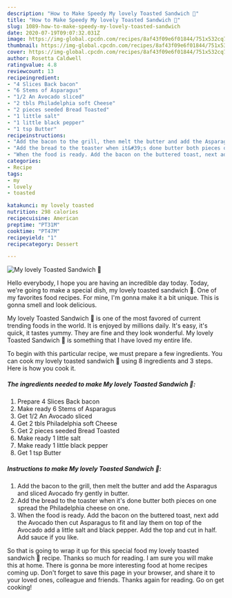 ```yaml
---
description: "How to Make Speedy My lovely Toasted Sandwich 💜"
title: "How to Make Speedy My lovely Toasted Sandwich 💜"
slug: 1089-how-to-make-speedy-my-lovely-toasted-sandwich
date: 2020-07-19T09:07:32.031Z
image: https://img-global.cpcdn.com/recipes/8af43f09e6f01844/751x532cq70/my-lovely-toasted-sandwich-💜-recipe-main-photo.jpg
thumbnail: https://img-global.cpcdn.com/recipes/8af43f09e6f01844/751x532cq70/my-lovely-toasted-sandwich-💜-recipe-main-photo.jpg
cover: https://img-global.cpcdn.com/recipes/8af43f09e6f01844/751x532cq70/my-lovely-toasted-sandwich-💜-recipe-main-photo.jpg
author: Rosetta Caldwell
ratingvalue: 4.8
reviewcount: 13
recipeingredient:
- "4 Slices Back bacon"
- "6 Stems of Asparagus"
- "1/2 An Avocado sliced"
- "2 tbls Philadelphia soft Cheese"
- "2 pieces seeded Bread Toasted"
- "1 little salt"
- "1 little black pepper"
- "1 tsp Butter"
recipeinstructions:
- "Add the bacon to the grill, then melt the butter and add the Asparagus and sliced Avocado fry gently in butter."
- "Add the bread to the toaster when it&#39;s done butter both pieces on one spread the Philadelphia cheese on one."
- "When the food is ready. Add the bacon on the buttered toast, next add the Avocado then cut Asparagus to fit and lay them on top of the Avocado add a little salt and black pepper. Add the top and cut in half. Add sauce if you like."
categories:
- Recipe
tags:
- my
- lovely
- toasted

katakunci: my lovely toasted 
nutrition: 298 calories
recipecuisine: American
preptime: "PT31M"
cooktime: "PT47M"
recipeyield: "1"
recipecategory: Dessert

---
```



![My lovely Toasted Sandwich 💜](https://img-global.cpcdn.com/recipes/8af43f09e6f01844/751x532cq70/my-lovely-toasted-sandwich-💜-recipe-main-photo.jpg)

Hello everybody, I hope you are having an incredible day today. Today, we're going to make a special dish, my lovely toasted sandwich 💜. One of my favorites food recipes. For mine, I'm gonna make it a bit unique. This is gonna smell and look delicious.

My lovely Toasted Sandwich 💜 is one of the most favored of current trending foods in the world. It is enjoyed by millions daily. It's easy, it's quick, it tastes yummy. They are fine and they look wonderful. My lovely Toasted Sandwich 💜 is something that I have loved my entire life.




To begin with this particular recipe, we must prepare a few ingredients. You can cook my lovely toasted sandwich 💜 using 8 ingredients and 3 steps. Here is how you cook it.

<!--inarticleads1-->

##### The ingredients needed to make My lovely Toasted Sandwich 💜:

1. Prepare 4 Slices Back bacon
1. Make ready 6 Stems of Asparagus
1. Get 1/2 An Avocado sliced
1. Get 2 tbls Philadelphia soft Cheese
1. Get 2 pieces seeded Bread Toasted
1. Make ready 1 little salt
1. Make ready 1 little black pepper
1. Get 1 tsp Butter




<!--inarticleads2-->

##### Instructions to make My lovely Toasted Sandwich 💜:

1. Add the bacon to the grill, then melt the butter and add the Asparagus and sliced Avocado fry gently in butter.
1. Add the bread to the toaster when it&#39;s done butter both pieces on one spread the Philadelphia cheese on one.
1. When the food is ready. Add the bacon on the buttered toast, next add the Avocado then cut Asparagus to fit and lay them on top of the Avocado add a little salt and black pepper. Add the top and cut in half. Add sauce if you like.




So that is going to wrap it up for this special food my lovely toasted sandwich 💜 recipe. Thanks so much for reading. I am sure you will make this at home. There is gonna be more interesting food at home recipes coming up. Don't forget to save this page in your browser, and share it to your loved ones, colleague and friends. Thanks again for reading. Go on get cooking!
